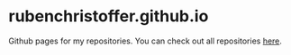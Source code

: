 # rubenchristoffer.github.io
Github pages for my repositories.
You can check out all repositories <a href="https://github.com/rubenchristoffer?tab=repositories">here</a>.
